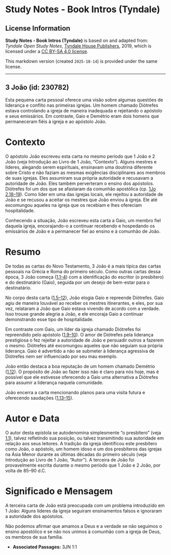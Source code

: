 # Study Notes - Book Intros (Tyndale)

## License Information

**Study Notes - Book Intros (Tyndale)** is based on and adapted from: _Tyndale Open Study Notes_, [Tyndale House Publishers](https://tyndaleopenresources.com/), 2019, which is licensed under a [CC BY-SA 4.0 license](https://creativecommons.org/licenses/by-sa/4.0/legalcode.en).

This markdown version (created `2025-10-14`) is provided under the same license.



--------------------------------

## 3 João (id: 230782)

Esta pequena carta pessoal oferece uma visão sobre algumas questões de liderança e conflito nas primeiras igrejas. Um homem chamado Diótrefes estava controlando a igreja de maneira inadequada e rejeitando o apóstolo e seus emissários. Em contraste, Gaio e Demétrio eram dois homens que permaneceram fiéis à igreja e ao apóstolo João.

Contexto
========

O apóstolo João escreveu esta carta no mesmo período que 1 João e 2 João (veja Introdução ao Livro de 1 João, “Contexto”). Alguns mestres e líderes, alegando serem espirituais, ensinavam uma doutrina diferente sobre Cristo e não faziam as mesmas exigências disciplinares aos membros de suas igrejas. Eles assumiram sua própria autoridade e recusavam a autoridade de João. Eles também perverteram o ensino dos apóstolos. Diótrefes foi um dos que se afastaram da comunhão apostólica (cp. [1Jo 2\.18–19](https://ref.ly/1John2:18-1John2:19)). Como líder em uma das igrejas locais, ele rejeitou a autoridade de João e se recusou a aceitar os mestres que João enviou à igreja. Ele até excomungou aqueles na igreja que os recebiam e lhes ofereciam hospitalidade.

Conhecendo a situação, João escreveu esta carta a Gaio, um membro fiel daquela igreja, encorajando\-o a continuar recebendo e hospedando os emissários de João e a permanecer fiel ao ensino e à comunhão de João.

Resumo
======

De todas as cartas do Novo Testamento, 3 João é a mais típica das cartas pessoais na Grécia e Roma do primeiro século. Como outras cartas dessa época, 3 João começa ([1\.1–4](https://ref.ly/3John1:1-3John1:4)) com a identificação do escritor (o presbítero) e do destinatário (Gaio), seguida por um desejo de bem\-estar para o destinatário.

No corpo desta carta ([1\.5–12](https://ref.ly/3John1:5-3John1:12)), João elogia Gaio e repreende Diótrefes. Gaio agiu de maneira louvável ao receber os mestres itinerantes, e eles, por sua vez, relataram a João que Gaio estava vivendo de acordo com a verdade. Isso trouxe grande alegria a João, e ele encoraja Gaio a continuar demonstrando esse tipo de hospitalidade.

Em contraste com Gaio, um líder da igreja chamado Diótrefes foi repreendido pelo apóstolo ([1\.9–10](https://ref.ly/3John1:9-3John1:10)). O amor de Diótrefes pela liderança prestigiosa o fez rejeitar a autoridade de João e persuadir outros a fazerem o mesmo. Diótrefes até excomungou aqueles que não seguiam sua própria liderança. Gaio é advertido a não se submeter à liderança agressiva de Diótrefes nem ser influenciado por seu mau exemplo.

João então destaca a boa reputação de um homem chamado Demétrio ([1\.12](https://ref.ly/3John1:12)). O propósito de João ao fazer isso não é claro para nós hoje, mas é possível que ele estivesse oferecendo a Gaio uma alternativa a Diótrefes para assumir a liderança naquela comunidade.

João encerra a carta mencionando planos para uma visita futura e oferecendo saudações ([1\.13–15](https://ref.ly/3John1:13-3John1:15)).

Autor e Data
============

O autor desta epístola se autodenomina simplesmente “o presbítero” (veja [1\.1](https://ref.ly/3John1:1)), talvez refletindo sua posição, ou talvez transmitindo sua autoridade em relação aos seus leitores. A tradição da igreja identificou este presbítero como João, o apóstolo, um homem idoso e um dos presbíteros das igrejas na Ásia Menor durante as últimas décadas do primeiro século (veja Introdução ao Livro de 1 João, “Autor”). A terceira de João foi provavelmente escrita durante o mesmo período que 1 João e 2 João, por volta de 85–90 d.C.

Significado e Mensagem
======================

A terceira carta de João está preocupada com um problema introduzido em 1 João: Alguns líderes da igreja seguiram ensinamentos falsos e ignoraram a autoridade dos apóstolos.

Não podemos afirmar que amamos a Deus e a verdade se não seguimos o ensino apostólico e se não nos unimos à comunhão com a igreja de Deus, os membros de sua família.

* **Associated Passages:** 3JN 1:1

